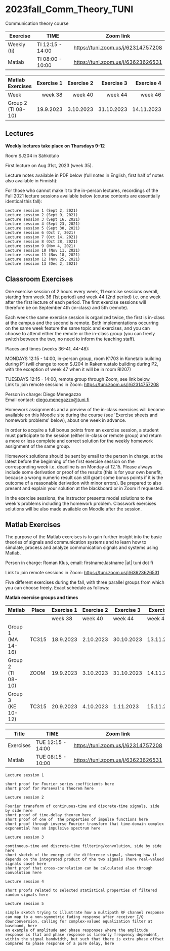 # 2023fall_Comm_Theory_TUNI

Communication theory course

|Exercise | TIME | Zoom link |
|---|---|---|
|Weekly (ti)| TI 12:15 - 14:00 |  https://tuni.zoom.us/j/62314757208  |
|Matlab     | TI 08:00 - 10:00 |  https://tuni.zoom.us/j/63623626531  |


|Matlab Exercises|  Exercise 1 | Exercise 2| Exercise 3  | Exercise 4  |Exercise 5  |
|:----          | ---:         | ---:      |  ---:       |    ---:     |    ---:    |
| Week          |     week 38  |  week 40  |   week 44   |  week 46    |   week 48  |
| Group 2 <br /> (TI 08-10) | 19.9.2023|	3.10.2023|	31.10.2023  | 14.11.2023	| 28.11.2023 |



## Lectures

**Weekly lectures take place on Thursdays 9-12**

Room SJ204 in Sähkötalo  

First lecture on Aug 31st, 2023 (week 35).

Lecture notes available in PDF below (full notes in English, first half of notes also available in Finnish):


For those who cannot make it to the in-person lectures, recordings of the Fall 2021 lecture sessions available below (course contents are essentially identical this  fall):

```
Lecture session 1 (Sept 2, 2021)
Lecture session 2 (Sept 9, 2021)
Lecture session 3 (Sept 16, 2021)
Lecture session 4 (Sept 23, 2021)
Lecture session 5 (Sept 30, 2021)
Lecture session 6 (Oct 7, 2021)
Lecture session 7 (Oct 14, 2021)
Lecture session 8 (Oct 28, 2021)
Lecture session 9 (Nov 4, 2021)
Lecture session 10 (Nov 11, 2021)
Lecture session 11 (Nov 18, 2021)
Lecture session 12 (Nov 25, 2021)
Lecture session 13 (Dec 2, 2021) 
```

## Classroom Exercises

One exercise session of 2 hours every week, 11 exercise sessions overall, starting from week 36 (1st period) and week 44 (2nd period) i.e. one week after the first lecture of each period. The first exercise sessions will therefore be on September 4th (in-class) and 5th (remote).
 
Each week the same exercise session is organized twice, the first is in-class at the campus and the second is remote. Both implementations occurring on the same week feature the same topic and exercises, and you can choose to attend either the remote or the in-class group (you can freely switch between the two, no need to inform the teaching staff).
 
Places and times (weeks 36-41, 44-48):
 
MONDAYS 12:15 - 14:00, in-person group, room K1703 in Konetalo building during P1 (will change to room SJ204 in Rakennustalo building during P2, with the exception of week 47 when it will be in room RI207)

TUESDAYS 12:15 - 14:00, remote group through Zoom, see link below  
Link to join remote sessions in Zoom: https://tuni.zoom.us/j/62314757208

Person in charge: Diego Menegazzo  
Email contact: diego.menegazzo@tuni.fi   
 
 
Homework assignments and a preview of the in-class exercises will become available on this Moodle site during the course (see 'Exercise sheets and homework problems' below), about one week in advance.

In order to acquire a full bonus points from an exercise session, a student must participate to the session (either in-class or remote group) and return a more or less complete and correct solution for the weekly homework assignment of the same group.
 
Homework solutions should be sent by email to the person in charge, at the latest before the beginning of the first exercise session on the corresponding week i.e. deadline is on Monday at 12.15. Please always include some derivation or proof of the results (this is for your own benefit, because a wrong numeric result can still grant some bonus points if it is the outcome of a reasonable derivation with minor errors). Be prepared to also present and explain your solution at the blackboard or in Zoom if requested.
 
In the exercise sessions, the instructor presents model solutions to the week's problems including the homework problem. Classwork exercises solutions will be also made available on Moodle after the session.


## Matlab Exercises

The purpose of the Matlab exercises is to gain further insight into the basic theories of signals and communication systems and to learn how to simulate, process and analyze communication signals and systems using Matlab.

Person in charge: Roman Klus, email:  firstname.lastname |at|  tuni dot fi

Link to join remote sessions in Zoom: https://tuni.zoom.us/j/63623626531

Five different exercises during the fall, with three parallel groups from which you can choose freely. Exact schedule as follows:

**Matlab exercise groups and times**

|Matlab           |Place |  Exercise 1 | Exercise 2| Exercise 3  | Exercise 4  |Exercise 5  |
| :----           |---   | ---         | ---       |  ---        |---          |    ---     |
|                 |      | week 38 | week 40  |  week 44   | week 46   | week 48  |
| Group 1 <br /> (MA 14-16) | TC315 | 18.9.2023| 2.10.2023| 30.10.2023  | 13.11.2023 | 27.11.2023 |
| Group 2 <br /> (TI 08-10) | ZOOM  | 19.9.2023|	3.10.2023|	31.10.2023  | 14.11.2023	| 28.11.2023 |
| Group 3 <br /> (KE 10-12) | TC315 | 20.9.2023|	4.10.2023|	 1.11.2023	 | 15.11.2023 |	29.11.2023 |

|Title | TIME | Zoom link |
|---|---|---|
|Exercises|TUE 12:15 - 14:00 |  https://tuni.zoom.us/j/62314757208  |
|Matlab   |TUE 08:15 - 10:00 |  https://tuni.zoom.us/j/63623626531  |

```
Lecture session 1

short proof for Fourier series coefficients here
short proof for Parseval's Theorem here

Lecture session 2

Fourier transform of continuous-time and discrete-time signals, side by side here
short proof of time-delay theorem here
short proof of one of  the properties of impulse functions here
short proof through inverse Fourier transform that time-domain complex exponential has an impulsive spectrum here

Lecture session 3

continuous-time and discrete-time filtering/convolution, side by side here
short sketch of the energy of the difference signal, showing how it depends on the integrated product of the two signals (here real-valued signals case) here
short proof that cross-correlation can be calculated also through convolution here

Lecture session 4

short proofs related to selected statistical properties of filtered random signals here

Lecture session 5

simple sketch trying to illustrate how a multipath RF channel response can map to a non-symmetric fading response after receiver I/Q downconversion, calling for complex-valued equalization filter at baseband, here
an example of amplitude and phase responses where the amplitude response is flat and phase response is linearly frequency dependent, within the signal bandwidth, but such that there is extra phase offset compared to phase response of a pure delay, here
```







